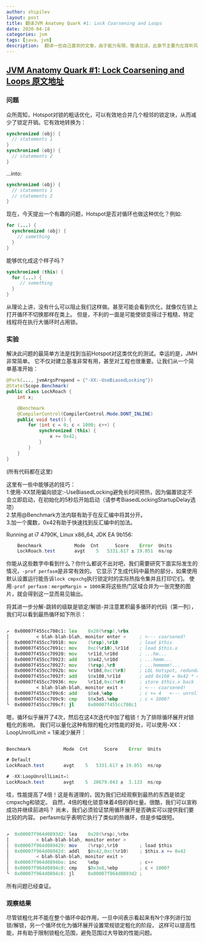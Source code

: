 ```yaml
---
author: shipilev
layout: post
title: 翻译JVM Anatomy Quark #1: Lock Coarsening and Loops
date: 2020-04-18
categories: jvm
tags: [java，jvm]
description:  翻译一些自己喜欢的文章，由于能力有限，敬请见谅，此章节主要为左耳听风79节练级。
---
```



## [JVM Anatomy Quark #1: Lock Coarsening and Loops 原文地址](https://shipilev.net/jvm/anatomy-quarks/1-lock-coarsening-for-loops/)


### 问题
众所周知，Hotspot对锁的粗话优化，可以有效地合并几个相邻的锁定块，从而减少了锁定开销。它有效地转换为：  
  
```java
synchronized (obj) {
  // statements 1
}
synchronized (obj) {
  // statements 2
}
```
  
…​into:  
  
```java
synchronized (obj) {
  // statements 1
  // statements 2
}
```
  
现在，今天提出一个有趣的问题，Hotspot是否对循环也做这种优化？例如:  
  
```java
for (...) {
  synchronized (obj) {
    // something
  }
}
```
  
能够优化成这个样子吗？  
  
```java
synchronized (this) {
  for (...) {
     // something
  }
}
```
  
从理论上讲，没有什么可以阻止我们这样做。甚至可能会看到优化，就像仅在锁上打开循环不切换那样在类上。
但是，不利的一面是可能使锁变得过于粗糙，特定线程将在执行大循环时占用锁。  

### 实验

解决此问题的最简单方法是找到当前Hotspot对这类优化的测试。幸运的是，JMH非常简单。
它不仅对建立基准非常有用，甚至对工程也很重要。让我们从一个简单基准开始：  
  
```java
@Fork(..., jvmArgsPrepend = {"-XX:-UseBiasedLocking"})
@State(Scope.Benchmark)
public class LockRoach {
    int x;

    @Benchmark
    @CompilerControl(CompilerControl.Mode.DONT_INLINE)
    public void test() {
        for (int c = 0; c < 1000; c++) {
            synchronized (this) {
                x += 0x42;
            }
        }
    }
}
```
  
(所有代码都在这里)  
  
这里有一些中能够逃的技巧：    
1.使用-XX禁用偏向锁定:-UseBiasedLocking避免长时间预热，因为偏置锁定不会立即启动，在初始化的5秒后开始启动（请参考BiasedLockingStartupDelay选项）  
2.禁用@Benchmark方法内联有助于在反汇编中将其分开。  
3.加一个魔数，0x42有助于快速找到反汇编中的加法。  
  
Running at i7 4790K, Linux x86_64, JDK EA 9b156:  
  
```java 
    Benchmark            Mode  Cnt      Score    Error  Units
    LockRoach.test       avgt    5   5331.617 ± 19.051  ns/op
```
  
你能从这些数字中看到什么？你什么都说不出对吧，我们需要研究下面实际发生的情况，`-prof perfasm`是非常有效的。
它显示了生成代码中最热的部分，如果使用默认设置运行能告诉`lock cmpxchg`执行锁定时的实际热指令集并且打印它们。
使用`-prof perfasm：mergeMargin = 1000`来将这些热门区域合并为一张完整的图片，就会得到这一显而易见输出。    
  
将其进一步分解-跳转的级联是锁定/解锁-并注意累积最多循环的代码（第一列），我们可以看到最热循环如下所示：    
  
```asm

​↗  0x00007f455cc708c1: lea    0x20(%rsp),%rbx
​│          < blah-blah-blah, monitor enter >     ; <--- coarsened!
​│  0x00007f455cc70918: mov    (%rsp),%r10        ; load $this
​│  0x00007f455cc7091c: mov    0xc(%r10),%r11d    ; load $this.x
​│  0x00007f455cc70920: mov    %r11d,%r10d        ; ...hm...
​│  0x00007f455cc70923: add    $0x42,%r10d        ; ...hmmm...
​│  0x00007f455cc70927: mov    (%rsp),%r8         ; ...hmmmmm!...
​│  0x00007f455cc7092b: mov    %r10d,0xc(%r8)     ; LOL Hotspot, redundant store, killed two lines below
​│  0x00007f455cc7092f: add    $0x108,%r11d       ; add 0x108 = 0x42 * 4 <-- unrolled by 4
​│  0x00007f455cc70936: mov    %r11d,0xc(%r8)     ; store $this.x back
​│          < blah-blah-blah, monitor exit >      ; <--- coarsened!
​│  0x00007f455cc709c6: add    $0x4,%ebp          ; c += 4   <--- unrolled by 4
​│  0x00007f455cc709c9: cmp    $0x3e5,%ebp        ; c < 1000?
​╰  0x00007f455cc709cf: jl     0x00007f455cc708c1

```
  
嗯，循环似乎展开了4次，然后在这4次迭代中加了粗锁！为了排除循环展开对锁粗化的影响，
我们可以量化这种有限的粗化对性能的好处，可以使用-XX：LoopUnrollLimit = 1来减少展开：    
  
```java 

Benchmark            Mode  Cnt      Score    Error  Units

# Default
LockRoach.test       avgt    5   5331.617 ± 19.051  ns/op

# -XX:LoopUnrollLimit=1
LockRoach.test       avgt    5  20679.043 ±  3.133  ns/op

```
  
哇，性能提高了4倍！这是有道理的，因为我们已经观察到最热的东西是锁定cmpxchg和锁定。
自然，4倍的粗化锁意味着4倍的吞吐量。很酷，我们可以宣称成功并继续前进吗？
尚未，我们必须验证禁用循环展开是否确实可以提供我们要比较的内容。
perfasm似乎表明它执行了类似的热循环，但是步幅很短。  
  
```java

​↗  0x00007f964d0893d2: lea    0x20(%rsp),%rbx
​│          < blah-blah-blah, monitor enter >
​│  0x00007f964d089429: mov    (%rsp),%r10        ; load $this
​│  0x00007f964d08942d: addl   $0x42,0xc(%r10)    ; $this.x += 0x42
​│          < blah-blah-blah, monitor exit >
​│  0x00007f964d0894be: inc    %ebp               ; c++
​│  0x00007f964d0894c0: cmp    $0x3e8,%ebp        ; c < 1000?
​╰  0x00007f964d0894c6: jl     0x00007f964d0893d2 ;

```
  
所有问题已经查证。  
  
### 观察结果
尽管锁粗化并不能在整个循环中起作用，一旦中间表示看起来有N个序列进行加锁/解锁，另一个循环优化为循环展开设置常规锁定粗化的阶段，
这样可以提高性能，并有助于限制锁粗化范围，避免范围过大导致的性能问题。  
 